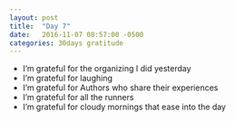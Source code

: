 ```yaml
---
layout: post
title:  "Day 7"
date:   2016-11-07 08:57:00 -0500
categories: 30days gratitude
---
```


* I’m grateful for the organizing I did yesterday
* I’m grateful for laughing
* I’m grateful for Authors who share their experiences
* I’m grateful for all the runners
* I’m grateful for cloudy mornings that ease into the day